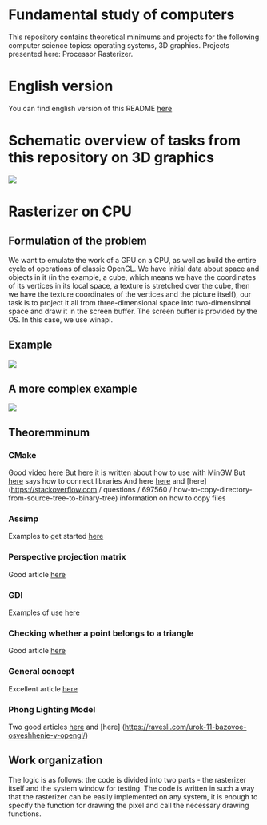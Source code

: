 # Fundamental study of computers
This repository contains theoretical minimums and projects for the following computer science topics: operating systems, 3D graphics.
Projects presented here: Processor Rasterizer.

# English version
You can find english version of this README [here](https://github.com/timattt/Computer-science-knowledge/blob/master/README_EN.md)

# Schematic overview of tasks from this repository on 3D graphics
![](https://github.com/timattt/Computer-science-knowledge/blob/master/about/SYNOPSIS_SCHEME.png)

# Rasterizer on CPU

## Formulation of the problem
We want to emulate the work of a GPU on a CPU, as well as build the entire cycle of operations of classic OpenGL.
We have initial data about space and objects in it (in the example, a cube, which means we have the coordinates of its vertices in its local space, a texture is stretched over the cube,
then we have the texture coordinates of the vertices and the picture itself), our task is to project it all from three-dimensional space into two-dimensional space and draw it in the screen buffer.
The screen buffer is provided by the OS. In this case, we use winapi.

## Example
![](https://github.com/timattt/Computer-science-knowledge/blob/master/CpuRasterizer/about/NiceExample.gif)

## A more complex example
![](https://github.com/timattt/Computer-science-knowledge/blob/master/CpuRasterizer/about/FINAL_EXAMPLE.gif)

## Theoremminum

### CMake
Good video [here](https://www.youtube.com/watch?v=gSTLzOmFChs)
But [here](https://stackoverflow.com/questions/59095842/cmake-mingw-compilation-on-windows-without-needing-the-g-mingw-makefiles-f) it is written about how to use with MinGW
But [here](https://stackoverflow.com/questions/52255867/adding-a-dll-to-cmake) says how to connect libraries
And here [here](https://stackoverflow.com/questions/34799916/copy-file-from-source-directory-to-binary-directory-using-cmake) and [here] (https://stackoverflow.com / questions / 697560 / how-to-copy-directory-from-source-tree-to-binary-tree) information on how to copy files

### Assimp
Examples to get started [here](http://assimp.sourceforge.net/lib_html/usage.html)

### Perspective projection matrix
Good article [here](https://habr.com/ru/post/252771/)

### GDI
Examples of use [here](https://zetcode.com/gui/winapi/gdi/)

### Checking whether a point belongs to a triangle
Good article [here](https://cpp.mazurok.com/triangle/)

### General concept
Excellent article [here](https://habr.com/ru/post/257107/)

### Phong Lighting Model
Two good articles [here](https://compgraphics.info/3D/lighting/phong_reflection_model.php) and [here] (https://ravesli.com/urok-11-bazovoe-osveshhenie-v-opengl/)

## Work organization
The logic is as follows: the code is divided into two parts - the rasterizer itself and the system window for testing.
The code is written in such a way that the rasterizer can be easily implemented on any system, it is enough to specify the function for drawing the pixel and call the necessary drawing functions.